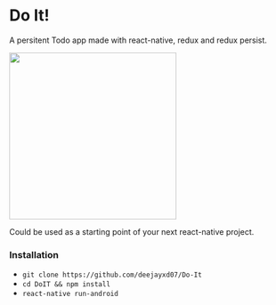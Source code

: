 # Do It!

A persitent Todo app made with react-native, redux and redux persist.

<img src="http://g.recordit.co/S4So3zauBY.gif" width="300" />

Could be used as a starting point of your next react-native project.

### Installation

- `git clone https://github.com/deejayxd07/Do-It`
- `cd DoIT && npm install`
- `react-native run-android`